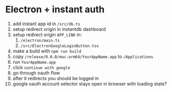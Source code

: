 # Electron + instant auth

1. add instant app id in `/src/db.ts`
2. setup redirect origin in instantdb dashboard
3. setup redirect origin `APP_LINK` in:
   1. `/electron/main.ts`
   2. `/src/ElectronGoogleLoginButton.tsx`
4. make a build with `npm run build`
5. copy `/release/0.0.0/mac-arm64/YourAppName.app` to `/Applications`
6. run `YourAppName.app`
7. click `continue with google`
8. go through oauth flow
9. after it redirects you should be logged in
10. google oauth account selector stays open in browser with loading state?